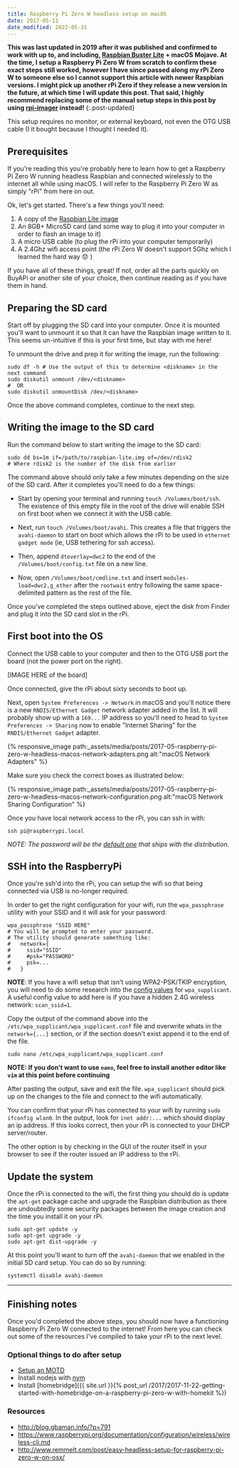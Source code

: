 ```yaml
---
title: Raspberry Pi Zero W headless setup on macOS
date: 2017-05-11
date_modified: 2022-05-31
---
```


**This was last updated in 2019 after it was published and confirmed to work with up to, and including, [Raspbian Buster Lite](https://downloads.raspberrypi.org/raspios_lite_arm64/images/raspios_lite_arm64-2021-05-28/2021-05-07-raspios-buster-arm64-lite.zip) + macOS Mojave. At the time, I setup a Raspberry Pi Zero W from scratch to confirm these exact steps still worked, however I have since passed along my rPi Zero W to someone else so I cannot support this article with newer Raspbian versions. I might pick up another rPi Zero if they release a new version in the future, at which time I will update this post. That said, I highly recommend replacing some of the manual setup steps in this post by using [rpi-imager](https://www.raspberrypi.com/software/) instead!**
{:.post-updated}

This setup requires no monitor, or external keyboard, not even the OTG USB cable (I it bought because I thought I needed it).

<!-- break -->

## Prerequisites

If you're reading this you're probably here to learn how to get a Raspberry Pi Zero W running headless Raspbian and connected wirelessly to the internet all while using macOS. I will refer to the Raspberry Pi Zero W as simply "rPi" from here on out.

Ok, let's get started. There's a few things you'll need:

1. A copy of the [Raspbian Lite image](https://www.raspberrypi.org/downloads/raspbian/)
1. An 8GB+ MicroSD card (and some way to plug it into your computer in order to flash an image to it)
1. A micro USB cable (to plug the rPi into your computer temporarily)
1. A 2.4Ghz wifi access point (the rPi Zero W doesn't support 5Ghz which I learned the hard way 😞 )

If you have all of these things, great! If not, order all the parts quickly on BuyAPi or another site of your choice, then continue reading as if you have them in hand.

## Preparing the SD card

Start off by plugging the SD card into your computer. Once it is mounted you'll want to unmount it so that it can have the Raspbian image written to it. This seems un-intuitive if this is your first time, but stay with me here!

To unmount the drive and prep it for writing the image, run the following:

```shell
sudo df -h # Use the output of this to determine <diskname> in the next command
sudo diskutil unmount /dev/<diskname>
#  OR
sudo diskutil unmountDisk /dev/<diskname>
```

Once the above command completes, continue to the next step.

## Writing the image to the SD card

Run the command below to start writing the image to the SD card:

```shell
sudo dd bs=1m if=/path/to/raspbian-lite.img of=/dev/rdisk2
# Where rdisk2 is the number of the disk from earlier
```

The command above should only take a few minutes depending on the size of the SD card. After it completes you'll need to do a few things:

- Start by opening your terminal and running `touch /Volumes/boot/ssh`. The existence of this empty file in the root of the drive will enable SSH on first boot when we connect it with the USB cable.

- Next, run `touch /Volumes/boot/avahi`. This creates a file that triggers the `avahi-daemon` to start on boot which allows the rPi to be used in `ethernet gadget mode` (ie, USB tethering for ssh access).

- Then, append `dtoverlay=dwc2` to the end of the `/Volumes/boot/config.txt` file on a new line.

- Now, open `/Volumes/boot/cmdline.txt` and insert `modules-load=dwc2,g_ether` after the `rootwait` entry following the same space-delimited pattern as the rest of the file.

Once you've completed the steps outlined above, eject the disk from Finder and plug it into the SD card slot in the rPi.

## First boot into the OS

Connect the USB cable to your computer and then to the OTG USB port the board (not the power port on the right).

[IMAGE HERE of the board]

Once connected, give the rPi about sixty seconds to boot up.

Next, open `System Preferences -> Network` in macOS and you'll notice there is a new `RNDIS/Ethernet Gadget` network adapter added in the list. It will probably show up with a `169...` IP address so you'll need to head to `System Preferences -> Sharing` now to enable "Internet Sharing" for the `RNDIS/Ethernet Gadget` adapter.

{% responsive_image path:_assets/media/posts/2017-05-raspberry-pi-zero-w-headless-macos-network-adapters.png alt:"macOS Network Adapters" %}

Make sure you check the correct boxes as illustrated below:

{% responsive_image path:_assets/media/posts/2017-05-raspberry-pi-zero-w-headless-macos-network-configuration.png alt:"macOS Network Sharing Configuration" %}

Once you have local network access to the rPi, you can ssh in with:

```shell
ssh pi@raspberrypi.local
```

_NOTE: The password will be the [default one](https://www.raspberrypi.org/documentation/linux/usage/users.md) that ships with the distribution._

## SSH into the RaspberryPi

Once you're ssh'd into the rPi, you can setup the wifi so that being connected via USB is no-longer required.

In order to get the right configuration for your wifi, run the `wpa_passphrase` utility with your SSID and it will ask for your password:

```shell
wpa_passphrase "SSID HERE"
# You will be prompted to enter your password.
# The utility should generate something like:
#   network={
#     ssid="SSID"
#     #psk="PASSWORD"
#     psk=...
#   }
```

**NOTE**: If you have a wifi setup that isn't using WPA2-PSK/TKIP encryption, you will need to do some research into the [config values](https://linux.die.net/man/5/wpa_supplicant.conf) for `wpa_supplicant`. A useful config value to add here is if you have a hidden 2.4G wireless network: `scan_ssid=1`.

Copy the output of the command above into the `/etc/wpa_supplicant/wpa_supplicant.conf` file and overwrite whats in the `network={...}` section, or if the section doesn't exist append it to the end of the file.

```shell
sudo nano /etc/wpa_supplicant/wpa_supplicant.conf
```

**NOTE: If you don't want to use `nano`, feel free to install another editor like `vim` at this point before continuing**

After pasting the output, save and exit the file. `wpa_supplicant` should pick up on the changes to the file and connect to the wifi automatically.

You can confirm that your rPi has connected to your wifi by running `sudo ifconfig wlan0`. In the output, look for `inet addr:...` which should display an ip address. If this looks correct, then your rPi is connected to your DHCP server/router.

The other option is by checking in the GUI of the router itself in your browser to see if the router issued an IP address to the rPi.

## Update the system

Once the rPi is connected to the wifi, the first thing you should do is update the `apt-get` package cache and upgrade the Raspbian distribution as there are undoubtedly some security packages between the image creation and the time you install it on your rPi.

```shell
sudo apt-get update -y
sudo apt-get upgrade -y
sudo apt-get dist-upgrade -y
```

At this point you'll want to turn off the `avahi-daemon` that we enabled in the initial SD card setup. You can do so by running:

```shell
systemctl disable avahi-daemon
```

---

## Finishing notes

Once you'd completed the above steps, you should now have a functioning Raspberry Pi Zero W connected to the internet! From here you can check out some of the resources I've compiled to take your rPi to the next level.

### Optional things to do after setup

- [Setup an MOTD](https://github.com/gagle/raspberrypi-motd)
- Install nodejs with [nvm](https://github.com/creationix/nvm)
- Install [homebridge]({{ site.url }}{% post_url /2017/2017-11-22-getting-started-with-homebridge-on-a-raspberry-pi-zero-w-with-homekit %})

### Resources

- <http://blog.gbaman.info/?p=791>
- <https://www.raspberrypi.org/documentation/configuration/wireless/wireless-cli.md>
- <http://www.remmelt.com/post/easy-headless-setup-for-raspberry-pi-zero-w-on-osx/>
